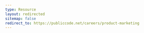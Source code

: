 ```yaml
---
type: Resource
layout: redirected
sitemap: false
redirect_to: https://publiccode.net/careers/product-marketing
---
```

